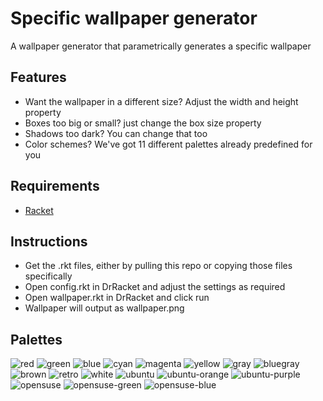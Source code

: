 # Specific wallpaper generator
A wallpaper generator that parametrically generates a specific wallpaper
## Features
- Want the wallpaper in a different size? Adjust the width and height property
- Boxes too big or small? just change the box size property
- Shadows too dark? You can change that too
- Color schemes? We've got 11 different palettes already predefined for you
## Requirements
- [Racket](https://racket-lang.org)
## Instructions
- Get the .rkt files, either by pulling this repo or copying those files specifically
- Open config.rkt in DrRacket and adjust the settings as required
- Open wallpaper.rkt in DrRacket and click run
- Wallpaper will output as wallpaper.png
## Palettes
![red](examples/red.png)
![green](examples/green.png)
![blue](examples/blue.png)
![cyan](examples/cyan.png)
![magenta](examples/magenta.png)
![yellow](examples/yellow.png)
![gray](examples/gray.png)
![bluegray](examples/bluegray.png)
![brown](examples/brown.png)
![retro](examples/retro.png)
![white](examples/white.png)
![ubuntu](examples/ubuntu.png)
![ubuntu-orange](examples/ubuntu-orange.png)
![ubuntu-purple](examples/ubuntu-purple.png)
![opensuse](examples/opensuse.png)
![opensuse-green](examples/opensuse-green.png)
![opensuse-blue](examples/opensuse-blue.png)

